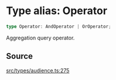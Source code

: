 # Type alias: Operator

```ts
type Operator: AndOperator | OrOperator;
```

Aggregation query operator.

## Source

[src/types/audience.ts:275](https://github.com/torque-labs/torque-ts-sdk/blob/4377d91cff1aa0b27936cb53a23174cb35cc6c04/src/types/audience.ts#L275)
